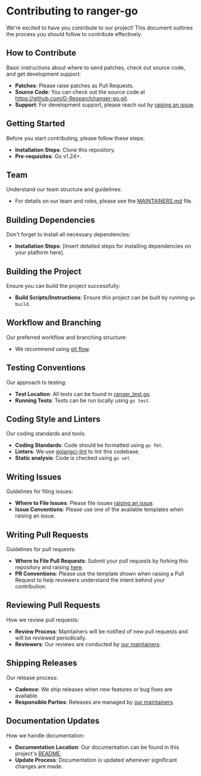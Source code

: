 # Contributing to ranger-go

We're excited to have you contribute to our project! This document outlines the process you should follow to contribute effectively.

## How to Contribute

Basic instructions about where to send patches, check out source code, and get development support:

- **Patches**: Please raise patches as Pull Requests.
- **Source Code**: You can check out the source code at https://github.com/G-Research/ranger-go.git.
- **Support**: For development support, please reach out by [raising an issue](https://github.com/G-Research/ranger-go/issues).

## Getting Started

Before you start contributing, please follow these steps:

- **Installation Steps**: Clone this repository.
- **Pre-requisites**: Go v1.24+.

## Team

Understand our team structure and guidelines:

- For details on our team and roles, please see the [MAINTAINERS.md](MAINTAINERS.md) file.

## Building Dependencies

Don't forget to install all necessary dependencies:

- **Installation Steps**: [Insert detailed steps for installing dependencies on your platform here].

## Building the Project

Ensure you can build the project successfully:

- **Build Scripts/Instructions**: Ensure this project can be built by running `go build`.

## Workflow and Branching

Our preferred workflow and branching structure:

- We recommend using [git flow](https://nvie.com/posts/a-successful-git-branching-model/).

## Testing Conventions

Our approach to testing:

- **Test Location**: All tests can be found in [ranger_test.go](ranger_test.go).
- **Running Tests**: Tests can be run locally using `go test`.

## Coding Style and Linters

Our coding standards and tools:

- **Coding Standards**: Code should be formatted using `go fmt`.
- **Linters**: We use [golangci-lint](https://github.com/golangci/golangci-lint) to lint this codebase.
- **Static analysis**: Code is checked using `go vet`

## Writing Issues

Guidelines for filing issues:

- **Where to File Issues**: Please file issues [raising an issue](https://github.com/G-Research/ranger-go/issues).
- **Issue Conventions**: Please use one of the available templates when raising an issue.

## Writing Pull Requests

Guidelines for pull requests:

- **Where to File Pull Requests**: Submit your pull requests by forking this repository and raising [here](https://github.com/G-Research/ranger-go/compare).
- **PR Conventions**: Please use the template shown when raising a Pull Request to help reviewers understand the intent behind your contribution.

## Reviewing Pull Requests

How we review pull requests:

- **Review Process**: Maintainers will be notified of new pull requests and will be reviewed periodically.
- **Reviewers**: Our reviews are conducted by [our maintainers](MAINTAINERS.md).

## Shipping Releases

Our release process:

- **Cadence**: We ship releases when new features or bug fixes are available.
- **Responsible Parties**: Releases are managed by [our maintainers](MAINTAINERS.md).

## Documentation Updates

How we handle documentation:

- **Documentation Location**: Our documentation can be found in this project's [README](README.md).
- **Update Process**: Documentation is updated whenever significant changes are made.
